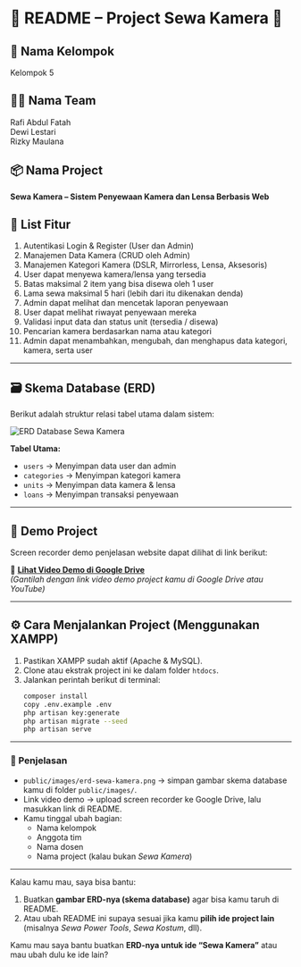 # 📘 README – Project Sewa Kamera 🎥

## 👥 Nama Kelompok
Kelompok 5

## 🧑‍💻 Nama Team
Rafi Abdul Fatah  
Dewi Lestari  
Rizky Maulana  

## 📦 Nama Project
**Sewa Kamera – Sistem Penyewaan Kamera dan Lensa Berbasis Web**

## 🧩 List Fitur
1. Autentikasi Login & Register (User dan Admin)
2. Manajemen Data Kamera (CRUD oleh Admin)
3. Manajemen Kategori Kamera (DSLR, Mirrorless, Lensa, Aksesoris)
4. User dapat menyewa kamera/lensa yang tersedia
5. Batas maksimal 2 item yang bisa disewa oleh 1 user
6. Lama sewa maksimal 5 hari (lebih dari itu dikenakan denda)
7. Admin dapat melihat dan mencetak laporan penyewaan
8. User dapat melihat riwayat penyewaan mereka
9. Validasi input data dan status unit (tersedia / disewa)
10. Pencarian kamera berdasarkan nama atau kategori
11. Admin dapat menambahkan, mengubah, dan menghapus data kategori, kamera, serta user

---

## 🗃️ Skema Database (ERD)

Berikut adalah struktur relasi tabel utama dalam sistem:

![ERD Database Sewa Kamera](public/images/erd-sewa-kamera.png)

**Tabel Utama:**
- `users` → Menyimpan data user dan admin  
- `categories` → Menyimpan kategori kamera  
- `units` → Menyimpan data kamera & lensa  
- `loans` → Menyimpan transaksi penyewaan  

---

## 🎥 Demo Project

Screen recorder demo penjelasan website dapat dilihat di link berikut:

🔗 **[Lihat Video Demo di Google Drive](https://drive.google.com/drive/folders/xxxxx)**  
*(Gantilah dengan link video demo project kamu di Google Drive atau YouTube)*

---

## ⚙️ Cara Menjalankan Project (Menggunakan XAMPP)
1. Pastikan XAMPP sudah aktif (Apache & MySQL).
2. Clone atau ekstrak project ini ke dalam folder `htdocs`.
3. Jalankan perintah berikut di terminal:
   ```bash
   composer install
   copy .env.example .env
   php artisan key:generate
   php artisan migrate --seed
   php artisan serve


---

### 🔧 Penjelasan
- `public/images/erd-sewa-kamera.png` → simpan gambar skema database kamu di folder `public/images/`.  
- Link video demo → upload screen recorder ke Google Drive, lalu masukkan link di README.  
- Kamu tinggal ubah bagian:
  - Nama kelompok
  - Anggota tim
  - Nama dosen
  - Nama project (kalau bukan *Sewa Kamera*)  

---

Kalau kamu mau, saya bisa bantu:
1. Buatkan **gambar ERD-nya (skema database)** agar bisa kamu taruh di README.  
2. Atau ubah README ini supaya sesuai jika kamu **pilih ide project lain** (misalnya *Sewa Power Tools*, *Sewa Kostum*, dll).

Kamu mau saya bantu buatkan **ERD-nya untuk ide “Sewa Kamera”** atau mau ubah dulu ke ide lain?
